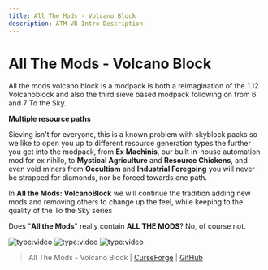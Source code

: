 ```yaml
---
title: All The Mods - Volcano Block
description: ATM-VB Intro Description
---  
```


# All The Mods - Volcano Block

All the mods volcano block is a modpack is both a reimagination of the 1.12 Volcanoblock and also the third sieve based modpack following on from 6 and 7 To the Sky.

**Multiple resource paths**

Sieving isn't for everyone, this is a known problem with skyblock packs so we like to open you up to different resource generation types the further you get into the modpack, from **Ex Machinis**, our built in-house automation mod for ex nihilo, to **Mystical Agriculture** and **Resource Chickens**, and even void miners from **Occultism** and **Industrial Foregoing** you will never be strapped for diamonds, nor be forced towards one path.

In **All the Mods: VolcanoBlock** we will continue the tradition adding new mods and removing others to change up the feel, while keeping to the quality of the To the Sky series

Does "**All the Mods**" really contain **ALL THE MODS**? No, of course not.

![type:video](https://youtube.com/embed/hQimurrE1wc)
![type:video](https://youtube.com/embed/FTxRXy6K1ac)
![type:video](https://youtube.com/embed/VPXEcK5RcWA)

> All The Mods - Volcano Block | [CurseForge](https://legacy.curseforge.com/minecraft/modpacks/all-the-mods-volcanoblock) | [GitHub](https://github.com/AllTheMods/VolcanoBlock)
